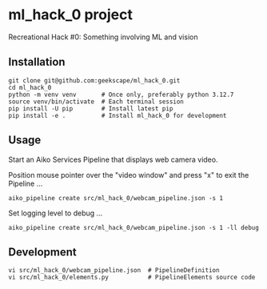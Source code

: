 # ml_hack_0 project

Recreational Hack #0: Something involving ML and vision

## Installation

```
git clone git@github.com:geekscape/ml_hack_0.git
cd ml_hack_0
python -m venv venv       # Once only, preferably python 3.12.7
source venv/bin/activate  # Each terminal session
pip install -U pip        # Install latest pip
pip install -e .          # Install ml_hack_0 for development
```

## Usage

Start an Aiko Services Pipeline that displays web camera video.

Position mouse pointer over the "video window" and
press "x" to exit the Pipeline ...

```
aiko_pipeline create src/ml_hack_0/webcam_pipeline.json -s 1
```

Set logging level to debug ...

```
aiko_pipeline create src/ml_hack_0/webcam_pipeline.json -s 1 -ll debug
```

## Development

```
vi src/ml_hack_0/webcam_pipeline.json  # PipelineDefinition
vi src/ml_hack_0/elements.py           # PipelineElements source code
```
